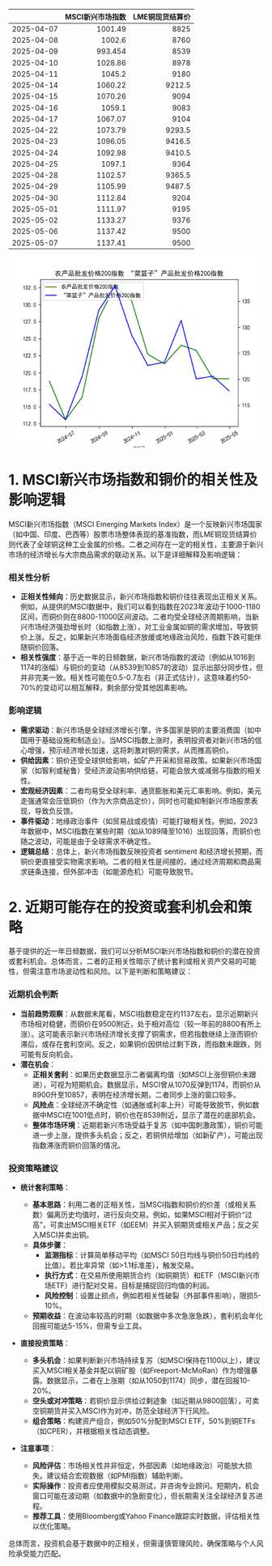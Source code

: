 |            |   MSCI新兴市场指数 |   LME铜现货结算价 |
|:-----------|-------------------:|------------------:|
| 2025-04-07 |           1001.49  |            8825   |
| 2025-04-08 |           1002.6   |            8760   |
| 2025-04-09 |            993.454 |            8539   |
| 2025-04-10 |           1028.86  |            8978   |
| 2025-04-11 |           1045.2   |            9180   |
| 2025-04-14 |           1060.22  |            9212.5 |
| 2025-04-15 |           1070.26  |            9094   |
| 2025-04-16 |           1059.1   |            9083   |
| 2025-04-17 |           1067.07  |            9104   |
| 2025-04-22 |           1073.79  |            9293.5 |
| 2025-04-23 |           1096.05  |            9416.5 |
| 2025-04-24 |           1092.98  |            9410.5 |
| 2025-04-25 |           1097.1   |            9364   |
| 2025-04-28 |           1102.57  |            9365.5 |
| 2025-04-29 |           1105.99  |            9487.5 |
| 2025-04-30 |           1112.84  |            9204   |
| 2025-05-01 |           1111.97  |            9195   |
| 2025-05-02 |           1133.27  |            9376   |
| 2025-05-06 |           1137.42  |            9500   |
| 2025-05-07 |           1137.41  |            9500   |

![图](MSCI_copper.png)

# 1. MSCI新兴市场指数和铜价的相关性及影响逻辑

MSCI新兴市场指数（MSCI Emerging Markets Index）是一个反映新兴市场国家（如中国、印度、巴西等）股票市场整体表现的基准指数，而LME铜现货结算价则代表了全球铜这种工业金属的价格。二者之间存在一定的相关性，主要源于新兴市场的经济增长与大宗商品需求的联动关系。以下是详细解释及影响逻辑：

### 相关性分析
- **正相关性倾向**：历史数据显示，新兴市场指数和铜价往往表现出正相关关系。例如，从提供的MSCI数据中，我们可以看到指数在2023年波动于1000-1180区间，而铜价则在8800-11000区间波动。二者均受全球经济周期影响，当新兴市场经济强劲增长时（如指数上涨），对工业金属如铜的需求增加，导致铜价上涨。反之，如果新兴市场面临经济放缓或地缘政治风险，指数下跌可能伴随铜价回落。
- **相关性强度**：基于近一年的日频数据，新兴市场指数的波动（例如从1016到1174的涨幅）与铜价的变动（从8539到10857的波动）显示出部分同步性，但并非完美一致。相关性可能在0.5-0.7左右（非正式估计），这意味着约50-70%的变动可以相互解释，剩余部分受其他因素影响。

### 影响逻辑
- **需求驱动**：新兴市场是全球经济增长引擎，许多国家是铜的主要消费国（如中国用于基础设施和制造业）。当MSCI指数上涨时，表明投资者对新兴市场的信心增强，预示经济增长加速，这将刺激对铜的需求，从而推高铜价。
- **供给因素**：铜价还受全球供给影响，如矿产开采和贸易政策。如果新兴市场国家（如智利或秘鲁）受经济波动影响供给链，可能会放大或减弱与指数的相关性。
- **宏观经济因素**：二者均易受全球利率、通货膨胀和美元汇率影响。例如，美元走强通常会压低铜价（作为大宗商品定价），同时也可能抑制新兴市场股票表现，导致负反馈。
- **事件驱动**：地缘政治事件（如贸易战或疫情）可能打破相关性。例如，2023年数据中，MSCI指数在某些时期（如从1089降至1016）出现回落，而铜价也随之波动，可能是由于全球需求不确定性。
- **逻辑总结**：总体上，新兴市场指数反映投资者 sentiment 和经济增长预期，而铜价更直接受实物需求影响。二者的相关性是间接的，通过经济周期和商品需求链条连接，但外部冲击（如能源危机）可能导致脱节。

# 2. 近期可能存在的投资或套利机会和策略

基于提供的近一年日频数据，我们可以分析MSCI新兴市场指数和铜价的潜在投资或套利机会。总体而言，二者的正相关性暗示了统计套利或相关资产交易的可能性，但需注意市场波动性和风险。以下是判断和策略建议：

### 近期机会判断
- **当前趋势观察**：从数据末尾看，MSCI指数稳定在约1137左右，显示近期新兴市场相对稳健，而铜价在9500附近，处于相对高位（较一年前的8800有所上涨）。这可能表示新兴市场经济增长支撑了铜需求，但若指数继续上涨而铜价滞后，或存在套利空间。反之，如果铜价因供给过剩下跌，而指数未跟跌，则可能有反向机会。
- **潜在机会**： 
  - **正相关套利**：如果历史数据显示二者偏离均值（如MSCI上涨但铜价未跟进），可视为短期机会。数据显示，MSCI曾从1070反弹到1174，而铜价从8900升至10857，表明在经济增长期，二者同步上涨的窗口较多。
  - **风险点**：全球经济不确定性（如通胀或利率上升）可能导致脱节，例如数据中MSCI在1001低点时，铜价也在8539附近，显示了潜在的底部机会。
  - **整体市场环境**：近期若新兴市场受益于复苏（如中国刺激政策），铜价可能进一步上涨，提供多头机会；反之，若铜供给增加（如新矿产），可能出现指数滞涨而铜价回落的情况。

### 投资策略建议
- **统计套利策略**：
  - **基本思路**：利用二者的正相关性，当MSCI指数和铜价的价差（或相关系数）偏离历史均值时，进行反向交易。例如，如果MSCI相对于铜价“过高”，可卖出MSCI相关ETF（如EEM）并买入铜期货或相关产品；反之买入MSCI并卖出铜。
  - **具体步骤**：
    - **监测指标**：计算简单移动平均（如MSCI 50日均线与铜价50日均线的比值）。若比率异常（如>1.1标准差），触发交易。
    - **执行方式**：在交易所使用期货合约（如铜期货）和ETF（MSCI新兴市场ETF）进行配对交易，目标是捕捉回归均值的利润。
    - **风险控制**：设置止损点，例如若相关性破裂（外部事件影响），限损5-10%。
  - **预期收益**：在波动率较高的时期（如数据中多次急涨急跌），套利机会年化回报可能达5-15%，但需专业工具。

- **直接投资策略**：
  - **多头机会**：如果判断新兴市场持续复苏（如MSCI保持在1100以上），建议买入MSCI相关基金并配以铜矿股（如Freeport-McMoRan）作为增强暴露。数据显示，二者在上涨期（如从1050到1174）同步，潜在回报10-20%。
  - **空头或对冲策略**：若铜价显示供给过剩迹象（如近期从9800回落），可卖空铜期货并买入MSCI作为对冲，防范全球经济下行风险。
  - **组合策略**：构建资产组合，例如50%分配到MSCI ETF，50%到铜ETFs（如CPER），并根据相关性动态调整。

- **注意事项**：
  - **风险评估**：市场相关性并非恒定，外部因素（如地缘政治）可能放大损失。建议结合宏观数据（如PMI指数）辅助判断。
  - **实际操作**：投资者应使用模拟交易测试，并咨询专业顾问。短期内，机会窗口可能在波动期（如数据中的急剧变化），但长期需关注全球经济复苏进程。
  - **推荐工具**：使用Bloomberg或Yahoo Finance跟踪实时数据，评估相关性以优化策略。

总体而言，投资机会基于数据中的正相关，但需谨慎管理风险，确保策略与个人风险承受能力匹配。